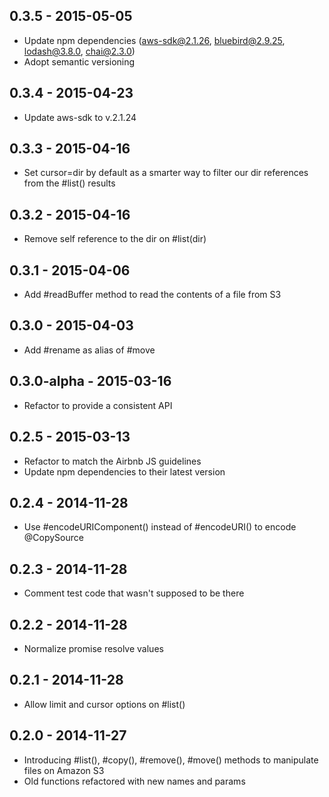 ## 0.3.5 - 2015-05-05

* Update npm dependencies (aws-sdk@2.1.26, bluebird@2.9.25, lodash@3.8.0, chai@2.3.0)
* Adopt semantic versioning

## 0.3.4 - 2015-04-23

* Update aws-sdk to v.2.1.24

## 0.3.3 - 2015-04-16

* Set cursor=dir by default as a smarter way to filter our dir references from the #list() results

## 0.3.2 - 2015-04-16

* Remove self reference to the dir on #list(dir)

## 0.3.1 - 2015-04-06

* Add #readBuffer method to read the contents of a file from S3

## 0.3.0 - 2015-04-03

* Add #rename as alias of #move

## 0.3.0-alpha - 2015-03-16

* Refactor to provide a consistent API

## 0.2.5 - 2015-03-13

* Refactor to match the Airbnb JS guidelines
* Update npm dependencies to their latest version

## 0.2.4 - 2014-11-28

* Use #encodeURIComponent() instead of #encodeURI() to encode @CopySource

## 0.2.3 - 2014-11-28

* Comment test code that wasn't supposed to be there

## 0.2.2 - 2014-11-28

* Normalize promise resolve values

## 0.2.1 - 2014-11-28

* Allow limit and cursor options on #list()

## 0.2.0 - 2014-11-27

* Introducing #list(), #copy(), #remove(), #move() methods to manipulate files on Amazon S3
* Old functions refactored with new names and params

